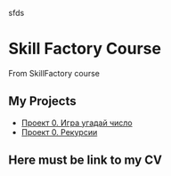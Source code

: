 sfds
# Skill Factory Course

From SkillFactory course

## My Projects

* [Проект 0. Игра угадай число](https://github.com/zhemax03/sfds/tree/main/Project_0)
* [Проект 0. Рекурсии](https://github.com/zhemax03/sfds/tree/main/Testing_python)

## Here must be link to my CV
